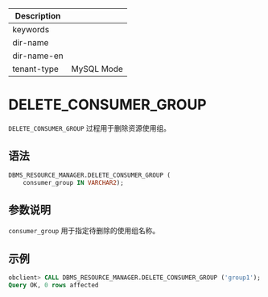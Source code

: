 | Description   |                 |
|---------------|-----------------|
| keywords      |                 |
| dir-name      |                 |
| dir-name-en   |                 |
| tenant-type   | MySQL Mode      |

# DELETE_CONSUMER_GROUP 


`DELETE_CONSUMER_GROUP` 过程用于删除资源使用组。


## 语法 

```sql
DBMS_RESOURCE_MANAGER.DELETE_CONSUMER_GROUP (
    consumer_group IN VARCHAR2);
```

## 参数说明 

`consumer_group` 用于指定待删除的使用组名称。

## 示例 

```sql
obclient> CALL DBMS_RESOURCE_MANAGER.DELETE_CONSUMER_GROUP ('group1'); 
Query OK, 0 rows affected
```